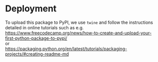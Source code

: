# Deployment

To upload this package to PyPI, we use
`twine` and follow the instructions detailed
in online tutorials such as e.g.  
https://www.freecodecamp.org/news/how-to-create-and-upload-your-first-python-package-to-pypi/  
or  
https://packaging.python.org/en/latest/tutorials/packaging-projects/#creating-readme-md
